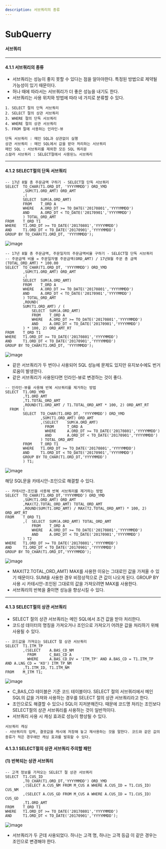 ```yaml
---
description: 서브쿼리의 종류
---
```


# SubQuerry



#### 서브쿼리

***

#### 4.1.1 서브쿼리의 종류

* 서브쿼리는 성능이 좋지 못할 수 있다는 점을 알아야한다. 특정된 방법으로 제약될 가능성이 있기 때문이다.
* 허나 때에 따라서는 서브쿼리가 더 좋은 성능을 내기도 한다.
* 서브쿼리는 사용 위치와 방법에 따라 네 가지로 분류할 수 있다.

```
1. SELECT 절의 단독 서브쿼리
2. SELECT 절의 상관 서브쿼리
3. WHERE 절의 단독 서브쿼리
4. WHERE 절의 상관 서브쿼리
5. FROM 절에 사용하는 인라인-뷰

단독 서브쿼리 : 메인 SQL과 상관없이 실행
상관 서브쿼리 : 메인 SQL에서 값을 받아 처리하는 서브쿼리
메인 SQL : 서브쿼리를 제외한 모든 SQL 쿼리문
스칼라 서브쿼리 : SELECT절에서 사용된느 서브쿼리
```

***

#### 4.1.2 SELECT절의 단독 서브쿼리

```
-- 17년 8월 총 주문금액 구하기 - SELECT절 단독 서브쿼리
SELECT  TO_CHAR(T1.ORD_DT, 'YYYYMMDD') ORD_YMD
        ,SUM(T1.ORD_AMT) ORD_AMT
        ,(
        SELECT  SUM(A.ORD_AMT)
        FROM    T_ORD A
        WHERE   A.ORD_DT >= TO_DATE('20170801','YYYYMMDD')
        AND     A.ORD_DT < TO_DATE('20170901','YYYYMMDD')
        ) TOTAL_ORD_AMT
FROM    T_ORD T1
WHERE   T1.ORD_DT >= TO_DATE('20170801','YYYYMMDD')
AND     T1.ORD_DT < TO_DATE('20170901','YYYYMMDD')
GROUP BY TO_CHAR(T1.ORD_DT, 'YYYYMMDD');
```

![image](https://user-images.githubusercontent.com/51357635/131352676-7c0fb92a-fa98-44dc-9ee5-d442d67e050a.png)

```
-- 17년 8월 총 주문금액, 주문일자의 주문금액비율 구하기 - SELECT절 단독 서브쿼리
-- 주문금액 비율 = 주문일자별 주문금액(ORD_AMT) / 17년8월 주문 총 금액(TOTAL_ORD_AMT) * 100.00
SELECT  TO_CHAR(T1.ORD_DT, 'YYYYMMDD') ORD_YMD
        ,SUM(T1.ORD_AMT) ORD_AMT
        ,(
        SELECT  SUM(A.ORD_AMT)
        FROM    T_ORD A
        WHERE   A.ORD_DT >= TO_DATE('20170801','YYYYMMDD')
        AND     A.ORD_DT < TO_DATE('20170901','YYYYMMDD')
        ) TOTAL_ORD_AMT
        ,ROUND(
        SUM(T1.ORD_AMT) / (
            SELECT  SUM(A.ORD_AMT)
            FROM    T_ORD A
            WHERE   A.ORD_DT >= TO_DATE('20170801','YYYYMMDD')
            AND     A.ORD_DT < TO_DATE('20170901','YYYYMMDD')
        ) * 100, 2) ORD_AMT_RT
FROM    T_ORD T1
WHERE   T1.ORD_DT >= TO_DATE('20170801','YYYYMMDD')
AND     T1.ORD_DT < TO_DATE('20170901','YYYYMMDD')
GROUP BY TO_CHAR(T1.ORD_DT, 'YYYYMMDD');
```

![image](https://user-images.githubusercontent.com/51357635/131528059-6f3b7890-beb0-4ea1-a869-f56205c06ef8.png)

* 같은 서브쿼리가 두 번이나 사용되어 SQL 성능에 문제도 있지만 유지보수에도 번거로움이 발생한다.
* 같은 서브쿼리가 사용된다면 인라인-뷰로 변경하는 것이 좋다.

```
-- 인라인-뷰를 사용해 반복 서브쿼리를 제거하는 방법
SELECT  T1.ORD_YMD
        ,T1.ORD_AMT
        ,T1.TOTAL_ORD_AMT
        ,ROUND(T1.ORD_AMT / T1.TOTAL_ORD_AMT * 100, 2) ORD_AMT_RT
  FROM  (
        SELECT  TO_CHAR(T1.ORD_DT, 'YYYYMMDD') ORD_YMD
                ,SUM(T1.ORD_AMT) ORD_AMT
                ,(SELECT    SUM(A.ORD_AMT)
                  FROM      T_ORD A
                  WHERE     A.ORD_DT >= TO_DATE('20170801','YYYYMMDD')
                  AND       A.ORD_DT < TO_DATE('20170901','YYYYMMDD')
                ) TOTAL_ORD_AMT
        FROM    T_ORD T1
        WHERE   T1.ORD_DT >= TO_DATE('20170801','YYYYMMDD')
        AND     T1.ORD_DT < TO_DATE('20170901','YYYYMMDD')
        GROUP BY TO_CHAR(T1.ORD_DT,'YYYYMMDD')
        ) T1;
```

![image](https://user-images.githubusercontent.com/51357635/131528162-6a9a7e17-0c2f-40b1-9614-63d6404628f2.png)

해당 SQL문을 카테시안-조인으로 해결할 수 있다.

```
-- 카테시안-조인을 사용해 반복 서브쿼리를 제거하는 방법
SELECT  TO_CHAR(T1.ORD_DT,'YYYYMMDD') ORD_YMD
        ,SUM(T1.ORD_AMT) ORD_AMT
        ,MAX(T2.TOTAL_ORD_AMT) TOTAL_ORD_AMT
        ,ROUND(SUM(T1.ORD_AMT) / MAX(T2.TOTAL_ORD_AMT) * 100, 2) ORD_AMT_RT
FROM    T_ORD T1
        ,(  SELECT  SUM(A.ORD_AMT) TOTAL_ORD_AMT
            FROM    T_ORD A
            WHERE   A.ORD_DT >= TO_DATE('20170801','YYYYMMDD')
            AND     A.ORD_DT < TO_DATE('20170901','YYYYMMDD')
        ) T2
WHERE   T1.ORD_DT >= TO_DATE('20170801','YYYYMMDD')
AND     T1.ORD_DT < TO_DATE('20170901','YYYYMMDD')
GROUP BY TO_CHAR(T1.ORD_DT,'YYYYMMDD');
```

![image](https://user-images.githubusercontent.com/51357635/131528272-c8890c44-1208-4dd1-919c-c914c3c56aed.png)

* MAX(T2.TOTAL\_ORD\_AMT) MAX를 사용한 이유는 그대로인 값을 가져올 수 있기 때문이다. SUM을 사용한 경우 비정상적으로 큰 값이 나오게 된다. GROUP BY 사용 시 카테시안-조인된 그대로의 값을 가져오려면 MAX를 사용한다.
* 서브쿼리의 반복을 줄이면 성능을 향상시킬 수 있다.

***

#### 4.1.3 SELECT절의 상관 서브쿼리

* SELECT 절의 상관 서브쿼리는 메인 SQL에서 조건 값을 받아 처리한다.
* 코드성 데이터의 명칭을 가져오거나 조인으로 가져오기 어려운 값을 처리하기 위해 사용될 수 있다.

```
-- 코드값을 가져오는 SELECT 절 상관 서브쿼리
SELECT  T1.ITM_TP
        ,(SELECT    A.BAS_CD_NM
          FROM      C_BAS_CD A
          WHERE     A.BAS_CD_DV = 'ITM_TP' AND A.BAS_CD = T1.ITM_TP AND A.LNG_CD = 'KO') ITM_TP_NM
        ,T1.ITM_ID, T1.ITM_NM
FROM    M_ITM T1;
```

![image](https://user-images.githubusercontent.com/51357635/131531561-353b062e-754d-4332-9271-864c15300f04.png)

* C\_BAS\_CD 테이블은 기준 코드 테이블이다. SELECT 절의 서브쿼리에서 메인 SQL의 값을 가져와 사용하는 경우를 SELECT 절의 상관 서브쿼리라고 한다.
* 조인으로도 해결할 수 있으나 SQL이 지저분해진다. 때문에 코드명 처리는 조인보다 SELECT절의 상관 서브쿼리를 사용하는 것이 일반적이다.
* 서브쿼리 사용 시 캐싱 효과로 성능이 향상될 수 있다.

```
서브쿼리 캐싱
- 서브쿼리의 입력, 결괏값을 캐시에 저장해 놓고 재사용하는 것을 말한다. 코드와 같은 값의 종류가 적은 경우에만 캐싱 효과를 발휘할 수 있다.
```

#### 4.1.3.1 SELECT절의 상관 서브쿼리 주의할 패턴

#### (1) 반복되는 상관 서브쿼리

```
-- 고객 정보를 가져오는 SELECT 절 상관 서브쿼리
SELECT  T1.CUS_ID
        ,TO_CHAR(T1.ORD_DT,'YYYYMMDD') ORD_YMD
        ,(SELECT A.CUS_NM FROM M_CUS A WHERE A.CUS_ID = T1.CUS_ID) CUS_NM
        ,(SELECT A.CUS_GD FROM M_CUS A WHERE A.CUS_ID = T1.CUS_ID) CUS_GD
        ,T1.ORD_AMT
FROM    T_ORD T1
WHERE   T1.ORD_DT >= TO_DATE('20170801','YYYYMMDD')
AND     T1.ORD_DT < TO_DATE('20170901','YYYYMMDD');
```

![image](https://user-images.githubusercontent.com/51357635/131533064-45079dcc-c850-4a4b-8b14-be0b329feaad.png)

* 서브쿼리가 두 군데 사용되었다. 하나는 고객 명, 하나는 고객 등급 이 같은 경우는 조인으로 변경해야 한다.
